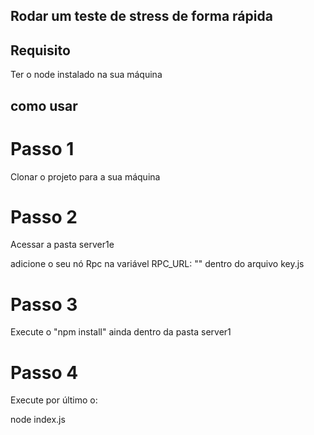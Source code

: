 ## Rodar um teste de stress de forma rápida

## Requisito 

Ter o node instalado na sua máquina



## como usar

# Passo 1 

Clonar o projeto para a sua máquina


# Passo 2

Acessar a pasta server1e 

adicione o seu nó Rpc na variável RPC_URL: "" dentro do arquivo key.js


# Passo 3


Execute o "npm install" ainda dentro da pasta server1



# Passo 4 

Execute por último o:

node index.js

